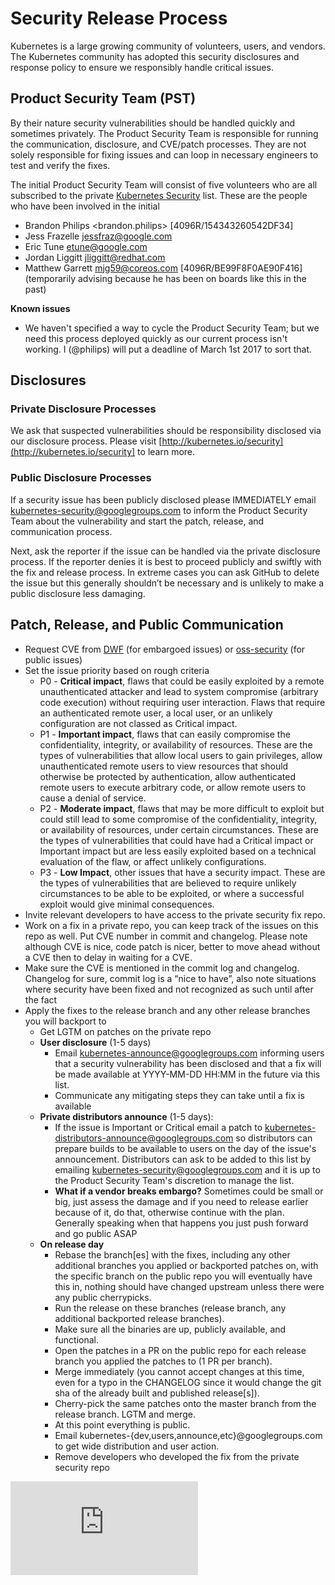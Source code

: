 # Security Release Process

Kubernetes is a large growing community of volunteers, users, and vendors. The Kubernetes community has adopted this security disclosures and response policy to ensure we responsibly handle critical issues.

## Product Security Team (PST)

By their nature security vulnerabilities should be handled quickly and sometimes privately. The Product Security Team is responsible for running the communication, disclosure, and CVE/patch processes. They are not solely responsible for fixing issues and can loop in necessary engineers to test and verify the fixes.

The initial Product Security Team will consist of five volunteers who are all subscribed to the private [Kubernetes Security](https://groups.google.com/forum/#!forum/kubernetes-security) list. These are the people who have been involved in the initial 

- Brandon Philips <brandon.philips> [4096R/154343260542DF34]
- Jess Frazelle <jessfraz@google.com>
- Eric Tune <etune@google.com>
- Jordan Liggitt <jliggitt@redhat.com>
- Matthew Garrett <mjg59@coreos.com> [4096R/BE99F8F0AE90F416] (temporarily advising because he has been on boards like this in the past)

**Known issues**

- We haven't specified a way to cycle the Product Security Team; but we need this process deployed quickly as our current process isn't working. I (@philips) will put a deadline of March 1st 2017 to sort that.

## Disclosures

### Private Disclosure Processes

We ask that suspected vulnerabilities should be responsibility disclosed via our disclosure process. Please visit [http://kubernetes.io/security](http://kubernetes.io/security] to learn more.

### Public Disclosure Processes

If a security issue has been publicly disclosed please IMMEDIATELY email [kubernetes-security@googlegroups.com](kubernetes-security@googlegroups.com) to inform the Product Security Team about the vulnerability and start the patch, release, and communication process.

Next, ask the reporter if the issue can be handled via the private disclosure process. If the reporter denies it is best to proceed publicly and swiftly with the fix and release process. In extreme cases you can ask GitHub to delete the issue but this generally shouldn’t be necessary and is unlikely to make a public disclosure less damaging.

## Patch, Release, and Public Communication

- Request CVE from [DWF](https://github.com/distributedweaknessfiling/DWF-Documentation/) (for embargoed issues) or [oss-security](http://www.openwall.com/lists/oss-security/) (for public issues)
- Set the issue priority based on rough criteria
  - P0 - **Critical impact**, flaws that could be easily exploited by a remote unauthenticated attacker and lead to system compromise (arbitrary code execution) without requiring user interaction. Flaws that require an authenticated remote user, a local user, or an unlikely configuration are not classed as Critical impact.
  - P1 - **Important impact**, flaws that can easily compromise the confidentiality, integrity, or availability of resources. These are the types of vulnerabilities that allow local users to gain privileges, allow unauthenticated remote users to view resources that should otherwise be protected by authentication, allow authenticated remote users to execute arbitrary code, or allow remote users to cause a denial of service.
  - P2 - **Moderate impact**, flaws that may be more difficult to exploit but could still lead to some compromise of the confidentiality, integrity, or availability of resources, under certain circumstances. These are the types of vulnerabilities that could have had a Critical impact or Important impact but are less easily exploited based on a technical evaluation of the flaw, or affect unlikely configurations.
  - P3 - **Low Impact**, other issues that have a security impact. These are the types of vulnerabilities that are believed to require unlikely circumstances to be able to be exploited, or where a successful exploit would give minimal consequences.
- Invite relevant developers to have access to the private security fix repo.
- Work on a fix in a private repo, you can keep track of the issues on this repo as well. Put CVE number in commit and changelog. Please note although CVE is nice, code patch is nicer, better to move ahead without a CVE then to delay in waiting for a CVE.
- Make sure the CVE is mentioned in the commit log and changelog. Changelog for sure, commit log is a “nice to have”, also note situations where security have been fixed and not recognized as such until after the fact
- Apply the fixes to the release branch and any other release branches you will backport to
  - Get LGTM on patches on the private repo
  - **User disclosure** (1-5 days)
    - Email kubernetes-announce@googlegroups.com informing users that a security vulnerability has been disclosed and that a fix will be made available at YYYY-MM-DD HH:MM in the future via this list.
    - Communicate any mitigating steps they can take until a fix is available
  - **Private distributors announce** (1-5 days): 
    - If the issue is Important or Critical email a patch to kubernetes-distributors-announce@googlegroups.com so distributors can prepare builds to be available to users on the day of the issue's announcement. Distributors can ask to be added to this list by emailing kubernetes-security@googlegroups.com and it is up to the Product Security Team's discretion to manage the list.
    - **What if a vendor breaks embargo?** Sometimes could be small or big, just assess the damage and if you need to release earlier because of it, do that, otherwise continue with the plan. Generally speaking when that happens you just push forward and go public ASAP
  - **On release day**
    - Rebase the branch[es] with the fixes, including any other additional branches you applied or backported patches on, with the specific branch on the public repo you will eventually have this in, nothing should have changed upstream unless there were any public cherrypicks.
    - Run the release on these branches (release branch, any additional backported release branches).
    - Make sure all the binaries are up, publicly available, and functional.
    - Open the patches in a PR on the public repo for each release branch you applied the patches to (1 PR per branch).
    - Merge immediately (you cannot accept changes at this time, even for a typo in the CHANGELOG since it would change the git sha of the already built and published release[s]).
    - Cherry-pick the same patches onto the master branch from the release branch. LGTM and merge.
    - At this point everything is public.
    - Email kubernetes-{dev,users,announce,etc}@googlegroups.com to get wide distribution and user action.
    - Remove developers who developed the fix from the private security repo

<!-- BEGIN MUNGE: GENERATED_ANALYTICS -->
[![Analytics](https://kubernetes-site.appspot.com/UA-36037335-10/GitHub/docs/devel/security-release-process.md?pixel)]()
<!-- END MUNGE: GENERATED_ANALYTICS -->
